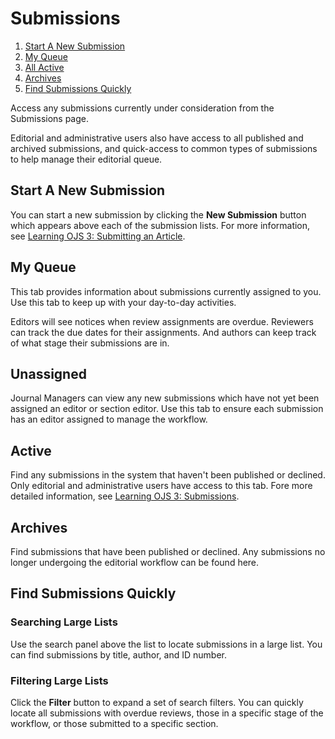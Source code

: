 # Submissions

1. [Start A New Submission](submissions#new-submission)
1. [My Queue](submissions#my-queue)
1. [All Active](submissions#active)
1. [Archives](submissions#archives)
1. [Find Submissions Quickly](submissions#find-quickly)

Access any submissions currently under consideration from the Submissions page.

Editorial and administrative users also have access to all published and archived submissions, and quick-access to common types of submissions to help manage their editorial queue.

## <a name="new-submission"></a>Start A New Submission

You can start a new submission by clicking the **New Submission** button which appears above each of the submission lists. For more information, see [Learning OJS 3: Submitting an Article](https://docs.pkp.sfu.ca/learning-ojs/en/authoring#submitting-an-article).

## <a name="my-queue"></a>My Queue

This tab provides information about submissions currently assigned to you. Use this tab to keep up with your day-to-day activities.

Editors will see notices when review assignments are overdue. Reviewers can track the due dates for their assignments. And authors can keep track of what stage their submissions are in.

## <a name="unassigned"></a>Unassigned

Journal Managers can view any new submissions which have not yet been assigned an editor or section editor. Use this tab to ensure each submission has an editor assigned to manage the workflow.

## <a name="active"></a>Active

Find any submissions in the system that haven't been published or declined. Only editorial and administrative users have access to this tab. Fore more detailed information, see [Learning OJS 3: Submissions](https://docs.pkp.sfu.ca/learning-ojs/en/editorial-workflow#submissions).

## <a name="archives"></a>Archives

Find submissions that have been published or declined. Any submissions no longer undergoing the editorial workflow can be found here.

## <a name="find-quickly"></a>Find Submissions Quickly

### Searching Large Lists

Use the search panel above the list to locate submissions in a large list. You can find submissions by title, author, and ID number.

### Filtering Large Lists

Click the **Filter** button to expand a set of search filters. You can quickly locate all submissions with overdue reviews, those in a specific stage of the workflow, or those submitted to a specific section.
